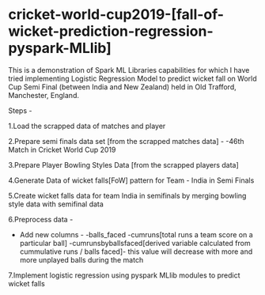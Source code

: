 # cricket-world-cup2019-[fall-of-wicket-prediction-regression-pyspark-MLlib]


This is a demonstration of Spark ML Libraries capabilities for which I have tried implementing Logistic Regression Model to predict wicket fall on World Cup Semi Final
(between India and New Zealand) held in Old Trafford, Manchester, England. 

Steps - 

1.Load the scrapped data of matches and player

2.Prepare semi finals data set [from the scrapped matches data] - -46th Match in Cricket World Cup 2019

3.Prepare Player Bowling Styles Data [from the scrapped players data]

4.Generate Data of wicket falls[FoW] pattern for Team - India in Semi Finals

5.Create wicket falls data for team India in semifinals by merging bowling style data with semifinal data

6.Preprocess data -
  - Add new columns -
      -balls_faced
      -cumruns[total runs a team score on a particular ball]
      -cumrunsbyballsfaced[derived variable calculated from cummulative runs / balls faced]- this value will decrease with more and more unplayed balls during the match
      
7.Implement logistic regression using pyspark MLlib modules to predict wicket falls
